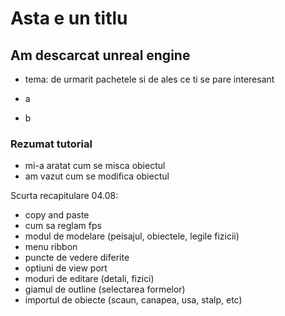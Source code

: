 # Asta e un titlu

## Am descarcat unreal engine

- tema: de urmarit pachetele si de ales ce ti se pare interesant

-    a
-    b

  ### Rezumat tutorial

- mi-a aratat cum se misca obiectul
- am vazut cum se modifica obiectul

Scurta recapitulare 04.08: 
 - copy and paste
 - cum sa reglam fps
 - modul de modelare (peisajul, obiectele, legile fizicii)
 - menu ribbon
 - puncte de vedere diferite
 - optiuni de view port
 - moduri de editare (detali, fizici)
 - giamul de outline (selectarea formelor)
 - importul de obiecte (scaun, canapea, usa, stalp, etc)

